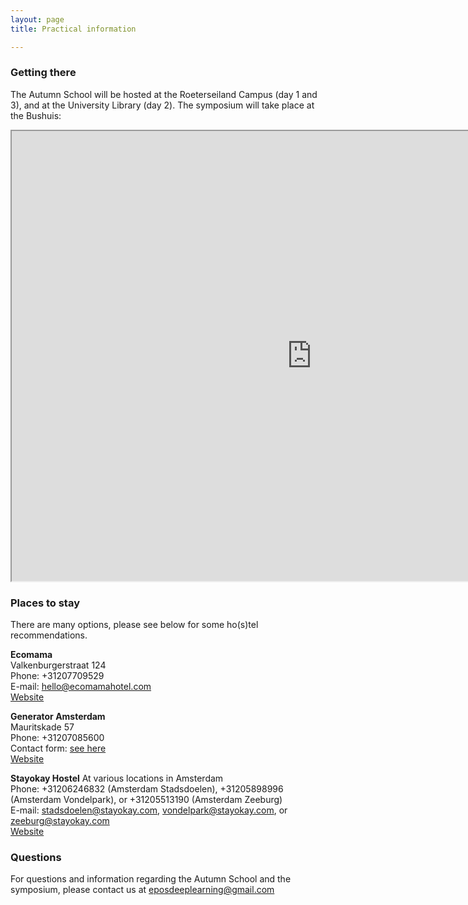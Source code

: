 ```yaml
---
layout: page
title: Practical information

---
```



### Getting there

The Autumn School will be hosted at the Roeterseiland Campus (day 1 and 3), and at the University Library (day 2).
The symposium will take place at the Bushuis:

<iframe src="https://www.google.com/maps/d/u/0/embed?mid=1rWtuV1XXe-0zrs2tVw3Ri4RBnqQVR1uo" width="960" height="720"></iframe>

### Places to stay
There are many options, please see below for some ho(s)tel recommendations.  

**Ecomama** <br>
Valkenburgerstraat 124 <br>
Phone: +31207709529 <br>
E-mail: hello@ecomamahotel.com <br>
[Website](http://www.ecomamahotel.com/) <br>


**Generator Amsterdam**  <br>
Mauritskade 57 <br>
Phone: +31207085600 <br>
Contact form: [see here](https://staygenerator.com/information/contact-us) <br>
[Website](https://staygenerator.com/destinations/amsterdam?utm_source=google-my-business&utm_medium=organic&utm_campaign=hostel-Amsterdam)<br>


**Stayokay Hostel**
At various locations in Amsterdam <br>
Phone: +31206246832 (Amsterdam Stadsdoelen), +31205898996 (Amsterdam Vondelpark), or +31205513190 (Amsterdam Zeeburg)<br>
E-mail: stadsdoelen@stayokay.com, vondelpark@stayokay.com, or zeeburg@stayokay.com<br>
[Website](https://www.stayokay.com)<br>


### Questions
For questions and information regarding the Autumn School and the symposium, please contact us at <eposdeeplearning@gmail.com>
